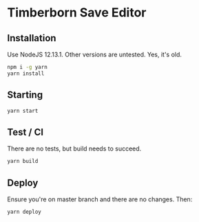 # Timberborn Save Editor

## Installation

Use NodeJS 12.13.1. Other versions are untested. Yes, it's old.

```sh
npm i -g yarn
yarn install
```

## Starting

```sh
yarn start
```

## Test / CI

There are no tests, but build needs to succeed.

```sh
yarn build
```

## Deploy

Ensure you're on master branch and there are no changes. Then:

```sh
yarn deploy
```
